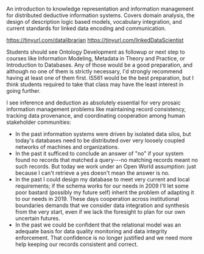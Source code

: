 An introduction to knowledge representation and information management
for distributed deductive information systems. Covers domain analysis,
the design of description logic based models, vocabulary integration,
and current standards for linked data encoding and communication.

<https://tinyurl.com/datalibrarian>
<https://tinyurl.com/linkedDataScientist>

Students should see Ontology Development as followup or next step to
courses like Information Modeling, Metadata in Theory and Practice, or
Introduction to Databases. Any of those would be a good preparation,
and although no one of them is strictly necessary, I'd strongly
recommend having at least one of them first. IS561 would be the best
preparation, but I think students required to take that class may have
the least interest in going further.

I see inference and deduction as absolutely essential for very prosaic
information management problems like maintaining record consistency,
tracking data provenance, and coordinating cooperation among human
stakeholder communities:

- In the past information systems were driven by isolated data silos,
  but today's databases need to be distributed over very loosely
  coupled networks of machines and organizations.
- In the past it sufficed to conclude an answer of "no" if your system
  found no records that matched a query---no matching records meant no
  such records. But today we work under an Open World assumption: just
  because I can't retrieve a yes doesn't mean the answer is no.
- In the past I could design my database to meet very current and
  local requirements; if the schema works for our needs in 2009 I'll
  let some poor bastard (possibly my future self) inherit the problem
  of adapting it to our needs in 2019. These days cooperation across
  institutional boundaries demands that we consider data integration
  and synthesis from the very start, even if we lack the foresight to
  plan for our own uncertain futures.
- In the past we could be confident that the relational model was an
  adequate basis for data quality monitoring and data integrity
  enforcement. That confidence is no longer justified and we need more
  help keeping our records consistent and correct.
 